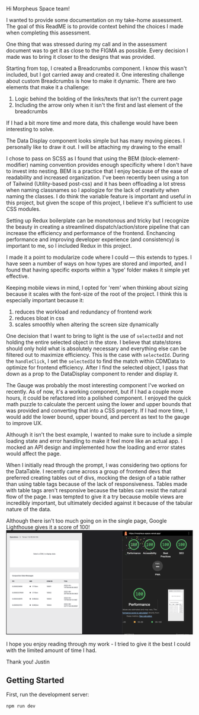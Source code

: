 Hi Morpheus Space team!

I wanted to provide some documentation on my take-home assessment. The goal of this ReadME is to provide context behind the choices I made when completing this assessment.

One thing that was stressed during my call and in the assessment document was to get it as close to the FIGMA as possible. Every decision I made was to bring it closer to the designs that was provided.

Starting from top, I created a Breadcrumbs component. I know this wasn't included, but I got carried away and created it. One interesting challenge about custom Breadcrumbs is how to make it dynamic. There are two elements that make it a challenge:

1. Logic behind the bolding of the links/texts that isn't the current page
2. Including the arrow only when it isn't the first and last element of the breadcrumbs

If I had a bit more time and more data, this challenge would have been interesting to solve.

The Data Display component looks simple but has many moving pieces. I personally like to draw it out. I will be attaching my drawing to the email!

I chose to pass on SCSS as I found that using the BEM (block-element-modifier) naming convention provides enough specificity where I don't have to invest into nesting. BEM is a practice that I enjoy because of the ease of readability and increased organization. I've been recently been using a ton of Tailwind (Utility-based post-css) and it has been offloading a lot stress when naming classnames so I apologize for the lack of creativity when naming the classes. I do think the variable feature is important and useful in this project, but given the scope of this project, I believe it's sufficient to use CSS modules.

Setting up Redux boilerplate can be monotonous and tricky but I recognize the beauty in creating a streamlined dispatch/action/store pipeline that can increase the efficiency and performance of the frontend. Enchancing performance and improving developer experience (and consistency) is important to me, so I included Redux in this project.

I made it a point to modularize code where I could — this extends to types. I have seen a number of ways on how types are stored and imported, and I found that having specific exports within a 'type' folder makes it simple yet effective.

Keeping mobile views in mind, I opted for 'rem' when thinking about sizing because it scales with the font-size of the root of the project. I think this is especially important because it:

1. reduces the workload and redundancy of frontend work
2. reduces bloat in css
3. scales smoothly when altering the screen size dynamically

One decision that I want to bring to light is the use of `selectedId` and not holding the entire selected object in the store. I believe that state/stores should only hold what is absolutely necessary and everything else can be filtered out to maximize efficiency. This is the case with `selectedId`. During the `handleClick`, I set the `selectedId` to find the match within CDMData to optimize for frontend efficiency. After I find the selected object, I pass that down as a prop to the DataDisplay component to render and display it.

The Gauge was probably the most interesting component I've worked on recently. As of now, it's a working component, but if I had a couple more hours, it could be refactored into a polished component. I enjoyed the quick math puzzle to calculate the percent using the lower and upper bounds that was provided and converting that into a CSS property. If I had more time, I would add the lower bound, upper bound, and percent as text to the gauge to improve UX.

Although it isn't the best example, I wanted to make sure to include a simple loading state and error handling to make it feel more like an actual app. I mocked an API design and implemented how the loading and error states would affect the page.

When I initially read through the prompt, I was considering two options for the DataTable. I recently came across a group of frontend devs that preferred creating tables out of divs, mocking the design of a table rather than using table tags because of the lack of responsiveness. Tables made with table tags aren't responsive because the tables can resist the natural flow of the page. I was tempted to give it a try because mobile views are incredibly important, but ultimately decided against it because of the tabular nature of the data.

Although there isn't too much going on in the single page, Google Lighthouse gives it a score of 100!
<img src='/public/lighthouse.png'>

I hope you enjoy reading through my work - I tried to give it the best I could with the limited amount of time I had.

Thank you!
Justin

## Getting Started

First, run the development server:

```bash
npm run dev
```
